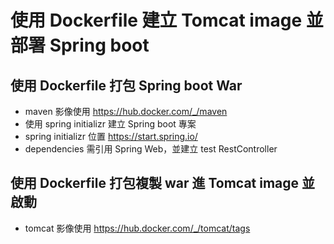 # 使用 Dockerfile 建立 Tomcat image 並部署 Spring boot
## 使用 Dockerfile 打包 Spring boot War 
* maven 影像使用 https://hub.docker.com/_/maven
* 使用 spring initializr 建立 Spring boot 專案
* spring initializr 位置 https://start.spring.io/
* dependencies 需引用 Spring Web，並建立 test RestController
## 使用 Dockerfile 打包複製 war 進 Tomcat image 並啟動
* tomcat 影像使用 https://hub.docker.com/_/tomcat/tags
